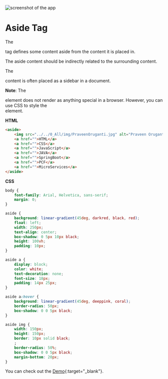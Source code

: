 ![screenshot of the app](https://raw.githubusercontent.com/praveenorugantitech/praveenorugantitech-express-js/master/tech.PNG)


# Aside Tag


The <aside> tag defines some content aside from the content it is placed in.

The aside content should be indirectly related to the surrounding content.

The <aside> content is often placed as a sidebar in a document.

**Note**: The <aside> element does not render as anything special in a browser. However, you can use CSS to style the <aside> element.


**HTML**

```HTML
<aside>
    <img src="../../0_All/img/PraveenOruganti.jpg" alt="Praveen Oruganti" />
    <a href="">HTML</a>
    <a href="">CSS</a>
    <a href="">JavaScript</a>
    <a href="">JAVA</a>
    <a href="">SpringBoot</a>
    <a href="">PCF</a>
    <a href="">MicroServices</a>
</aside>

```

**CSS**

```CSS
body {
    font-family: Arial, Helvetica, sans-serif;
    margin: 0;
}

aside {
    background: linear-gradient(45deg, darkred, black, red);
    float: left;
    width: 250px;
    text-align: center;
    box-shadow: 0 5px 10px black;
    height: 100vh;
    padding: 10px;
}

aside a {
    display: block;
    color: white;
    text-decoration: none;
    font-size: 18px;
    padding: 14px 25px;
}

aside a:hover {
    background: linear-gradient(45deg, deeppink, coral);
    border-radius: 50px;
    box-shadow: 0 0 5px black;
}

aside img {
    width: 150px;
    height: 150px;
    border: 10px solid black;
    ;
    border-radius: 50%;
    box-shadow: 0 0 5px black;
    margin-bottom: 20px;
}

```

You can check out the [Demo](https://praveenorugantitech.github.io/praveenorugantitech-html/15_Aside/Demo){:target="_blank"}.




